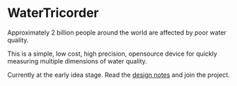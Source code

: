 WaterTricorder
==============

Approximately 2 billion people around the world are affected by poor water
quality.

This is a simple, low cost, high precision, opensource device for quickly measuring multiple 
dimensions of water quality. 

Currently at the early idea stage. Read the [design notes](DESIGN-NOTES.md) and
join the project.


